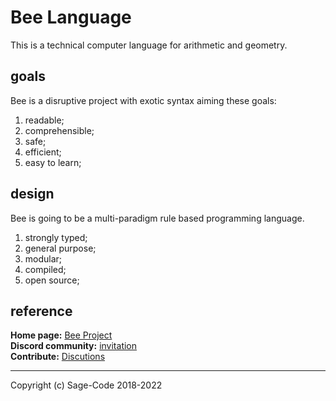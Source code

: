 # Bee Language

This is a technical computer language for arithmetic and geometry.

## goals

Bee is a disruptive project with exotic syntax aiming these goals:

1. readable;
2. comprehensible;
3. safe;
4. efficient;
5. easy to learn;

## design 

Bee is going to be a multi-paradigm rule based programming language.

1. strongly typed;
2. general purpose;
3. modular;
4. compiled;
5. open source;

## reference

**Home page:** [Bee Project](https://sagecode.net/bee/index.html)    
**Discord community:** [invitation](https://discord.gg/twXtRsTVDA)     
**Contribute:** [Discutions](https://github.com/sage-code/bee/discussions)

-----
Copyright (c) Sage-Code 2018-2022 


